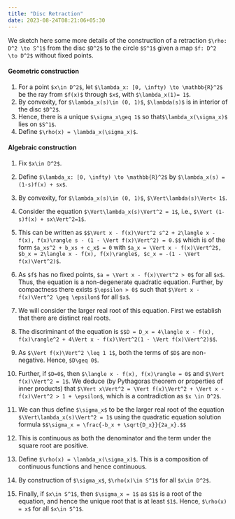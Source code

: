 ```yaml
---
title: "Disc Retraction"
date: 2023-08-24T08:21:06+05:30
---
```


We sketch here some more details of the construction of a retraction `$\rho: D^2 \to S^1$` from the disc `$D^2$` to the circle `$S^1$` given a map `$f: D^2 \to D^2$` without fixed points. 

#### Geometric construction

1. For a point `$x\in D^2$`, let `$\lambda_x: [0, \infty) \to \mathbb{R}^2$` be the ray from `$f(x)$` through `$x$`, with `$\lambda_x(1)= 1$`.
2. By convexity, for `$\lambda_x(s)\in (0, 1)$`, `$\lambda(s)$` is in interior of the disc `$D^2$`.
3. Hence, there is a unique `$\sigma_x\geq 1$` so that`$\lambda_x(\sigma_x)$` lies on `$S^1$`. 
4. Define `$\rho(x) = \lambda_x(\sigma_x)$`.

#### Algebraic construction

1. Fix `$x\in D^2$`.
2. Define `$\lambda_x: [0, \infty) \to \mathbb{R}^2$` by `$\lambda_x(s) = (1-s)f(x) + sx$`.
3. By convexity, for `$\lambda_x(s)\in (0, 1)$`, `$\Vert\lambda(s)\Vert< 1$`.
4. Consider the equation `$\Vert\lambda_x(s)\Vert^2 = 1$`, i.e., `$\Vert (1-s)f(x) + sx\Vert^2=1$`.
5. This can be written as `$$\Vert x - f(x)\Vert^2 s^2 + 2\langle x - f(x), f(x)\rangle s - (1 - \Vert f(x)\Vert^2) = 0.$$`
which is of the form `$a_xs^2 + b_xs + c_x$ = 0` with `$a_x = \Vert x - f(x)\Vert^2$, $b_x = 2\langle x - f(x), f(x)\rangle$, $c_x = -(1 - \Vert f(x)\Vert^2)$`.
6. As `$f$` has no fixed points, `$a = \Vert x - f(x)\Vert^2 > 0$` for all `$x$`. Thus, the equation is a non-degenerate quadratic equation. Further, by compactness there exists `$\epsilon > 0$` such that `$\Vert x - f(x)\Vert^2 \geq \epsilon$` for all `$x$`. 
7. We will consider the larger real root of this equation. First we establish that there are distinct real roots.
8. The discriminant of the equation is `$$D = D_x = 4\langle x - f(x), f(x)\rangle^2 + 4\Vert x - f(x)\Vert^2(1 - \Vert f(x)\Vert^2)$$`.
9. As `$\Vert f(x)\Vert^2 \leq 1 1$`, both the terms of `$D$` are non-negative. Hence, `$D\geq 0$`.
10. Further, if `$D=0$`, then `$\langle x - f(x), f(x)\rangle = 0$` and `$\Vert f(x)\Vert^2 = 1$`. We deduce (by Pythagoras theorem or properties of inner products) that `$\Vert x\Vert^2 = \Vert f(x)\Vert^2 + \Vert x - f(x)\Vert^2 > 1 + \epsilon$`, which is a contradiction as `$x \in D^2$`.
11. We can thus define `$\sigma_x$` to be the larger real root of the equation `$\Vert\lambda_x(s)\Vert^2 = 1$` using the quadratic equation solution formula `$$\sigma_x = \frac{-b_x + \sqrt{D_x}}{2a_x}.$$`

12. This is continuous as both the denominator and the term under the square root are positive.
13. Define `$\rho(x) = \lambda_x(\sigma_x)$`. This is a composition of continuous functions and hence continuous.
14. By construction of `$\sigma_x$`, `$\rho(x)\in S^1$` for all `$x\in D^2$`.
15. Finally, if `$x\in S^1$`, then `$\sigma_x = 1$` as `$1$` is a root of the equation, and hence the unique root that is at least `$1$`. Hence, `$\rho(x) = x$` for all `$x\in S^1$`.